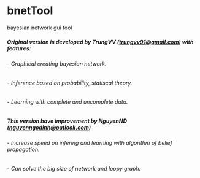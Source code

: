 # bnetTool
bayesian network gui tool
##### Original version is developed by TrungVV (trungvv91@gmail.com) with features:
###### - Graphical creating bayesian network.
###### - Inference based on probability, statiscal theory.
###### - Learning with complete and uncomplete data.
##### This version have improvement by NguyenND (nguyenngodinh@outlook.com)
###### - Increase speed on infering and learning with algorithm of belief propagation.
###### - Can solve the big size of network and loopy graph.
